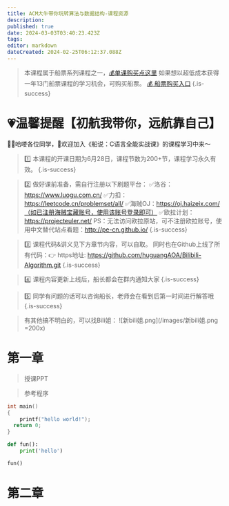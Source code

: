 ```yaml
---
title: ACM大牛带你玩转算法与数据结构-课程资源
description: 
published: true
date: 2024-03-03T03:40:23.423Z
tags: 
editor: markdown
dateCreated: 2024-02-25T06:12:37.088Z
---
```


> 本课程属于船票系列课程之一，[💰单课购买点这里](https://www.bilibili.com/cheese/play/ss1468)
如果想以超低成本获得一年13门船票课程的学习机会，可购买船票。
[💰 船票购买入口](https://www.bilibili.com/cheese/pages/packageCourseDetail?productId=598)
{.is-success}


# 💗温馨提醒【初航我带你，远航靠自己】

🙋‍♂️哈喽各位同学，👏欢迎加入《船说：C语言全能实战课》的课程学习中来～

> 1️⃣ 本课程的开课日期为6月28日，课程节数为200+节，课程学习永久有效。
{.is-success}

> 2️⃣ 做好课前准备，需自行注册以下刷题平台：
✅洛谷：https://www.luogu.com.cn/
✅力扣：https://leetcode.cn/problemset/all/
✅海贼OJ：https://oj.haizeix.com/（如已注册海贼宝藏账号，使用该账号登录即可）
✅欧拉计划：https://projecteuler.net/
PS：无法访问欧拉原站，可不注册欧拉账号，使用中文替代站点看题：http://pe-cn.github.io/
{.is-success}

> 3️⃣ 课程代码&讲义见下方章节内容，可以自取。
> 同时也在Github上线了所有代码：👉 https地址: https://github.com/huguangAOA/Bilibili-Algorithm.git
{.is-success}

> 4️⃣ 课程内容更新上线后，船长都会在群内通知大家
{.is-success}

> 5️⃣ 同学有问题的话可以咨询船长，老师会在看到后第一时间进行解答哦
{.is-success}

> 有其他搞不明白的，可以找Bili姐：
![新bili姐.png](/images/新bili姐.png =200x)


# 第一章
> 授课PPT

> 参考程序
```c
int main()
{
	printf("hello world!");
  return 0;
}
```

```python
def fun():
	print('hello')

fun()
```

# 第二章

